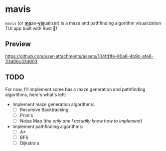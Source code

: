 # mavis

`mavis` (or <ins>**ma**</ins>ze-<ins>**vis**</ins>ualizer) is a maze and pathfinding algorithm visualization TUI app built with Rust 🦀!

## Preview

https://github.com/user-attachments/assets/104fd1fe-00a6-4b9c-afe6-33d06c33d003

## TODO
For now, I'll implement some basic maze generation and pathfinding algorithms, here's what's left:
- Implement maze generation algorithms:
    - [ ] Recursive Backtracking
    - [ ] Prim's
    - [ ] Noise Map *(the only one I actually know how to implement)*<br/>
- Implement pathfinding algorithms:
    - [ ] A*
    - [ ] BFS
    - [ ] Dijkstra's
